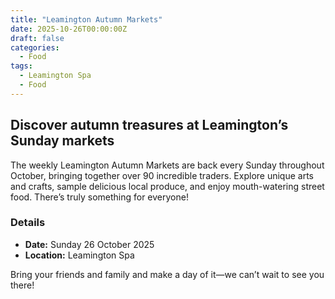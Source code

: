 ```yaml
---
title: "Leamington Autumn Markets"
date: 2025-10-26T00:00:00Z
draft: false
categories:
  - Food
tags:
  - Leamington Spa
  - Food
---
```


## Discover autumn treasures at Leamington’s Sunday markets

The weekly Leamington Autumn Markets are back every Sunday throughout October, bringing together over 90 incredible traders. Explore unique arts and crafts, sample delicious local produce, and enjoy mouth-watering street food. There’s truly something for everyone!

### Details
- **Date:** Sunday 26 October 2025
- **Location:** Leamington Spa

Bring your friends and family and make a day of it—we can’t wait to see you there!